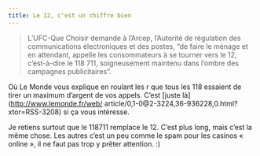 ```yaml
---
title: Le 12, c'est un chiffre bien
---
```


> L’UFC-Que Choisir demande à l’Arcep, l’Autorité de régulation des
communications électroniques et des postes, “de faire le ménage et en
attendant, appelle les consommateurs à se tourner vers le 12, c’est-à-dire le
118 711, soigneusement maintenu dans l’ombre des campagnes publicitaires”.

Où Le Monde vous explique en roulant les r que tous les 118 essaient de tirer
un maximum d’argent de vos appels. C’est [juste là](http://www.lemonde.fr/web/
article/0,1-0@2-3224,36-936228,0.html?xtor=RSS-3208) si ça vous intéresse.

Je retiens surtout que le 118711 remplace le 12. C’est plus long, mais c’est
la même chose. Les autres c’est un peu comme le spam pour les casinos « online
», il ne faut pas trop y prêter attention. :)

